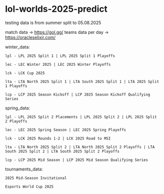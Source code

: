 # lol-worlds-2025-predict
testing data is from summer split to 05.08.2025

match data -> https://gol.gg/
teams data per day -> https://oracleselixir.com/



winter_data:

    lpl - LPL 2025 Split 1 | LPL 2025 Split 1 Playoffs

    lec - LEC Winter 2025 | LEC 2025 Winter Playoffs

    lck - LCK Cup 2025

    lta - LTA North 2025 Split 1 | LTA South 2025 Split 1 | LTA 2025 Split 1 Playoffs

    lcp - LCP 2025 Season Kickoff | LCP 2025 Season Kickoff Qualifying Series

spring_data:

    lpl - LPL 2025 Split 2 Placements | LPL 2025 Split 2 | LPL 2025 Split 2 Playoffs
    
    lec - LEC 2025 Spring Season | LEC 2025 Spring Playoffs

    lck - LCK 2025 Rounds 1-2 | LCK 2025 Road to MSI

    lta - LTA North 2025 Split 2 | LTA North 2025 Split 2 Playoffs | LTA South 2025 Split 2 | LTA South 2025 Split 2 Playoffs

    lcp - LCP 2025 Mid Season | LCP 2025 Mid Season Qualifying Series

tournaments_data:

    2025 Mid-Season Invitational

    Esports World Cup 2025
